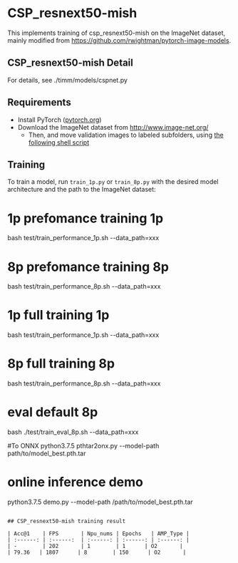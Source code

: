 # CSP_resnext50-mish

This implements training of csp_resnext50-mish on the ImageNet dataset, mainly modified from https://github.com/rwightman/pytorch-image-models.

## CSP_resnext50-mish Detail

For details, see ./timm/models/cspnet.py


## Requirements

- Install PyTorch ([pytorch.org](http://pytorch.org))
- Download the ImageNet dataset from http://www.image-net.org/
    - Then, and move validation images to labeled subfolders, using [the following shell script](https://raw.githubusercontent.com/soumith/imagenetloader.torch/master/valprep.sh)

## Training

To train a model, run `train_1p.py` or `train_8p.py` with the desired model architecture and the path to the ImageNet dataset:

# 1p prefomance training 1p
bash test/train_performance_1p.sh  --data_path=xxx

# 8p prefomance training 8p
bash test/train_performance_8p.sh  --data_path=xxx

# 1p full training 1p
bash test/train_performance_1p.sh  --data_path=xxx

# 8p full training 8p
bash test/train_performance_8p.sh  --data_path=xxx

# eval default 8p
bash ./test/train_eval_8p.sh  --data_path=xxx

#To ONNX
python3.7.5 pthtar2onx.py  --model-path path/to/model_best.pth.tar 

# online inference demo 
python3.7.5 demo.py --model-path /path/to/model_best.pth.tar
```

## CSP_resnext50-mish training result

| Acc@1    | FPS       | Npu_nums | Epochs   | AMP_Type |
| :------: | :------:  | :------: | :------: | :------: |
| -        | 202       | 1        | 1      | O2       |
| 79.36   | 1807      | 8        | 150      | O2       |
